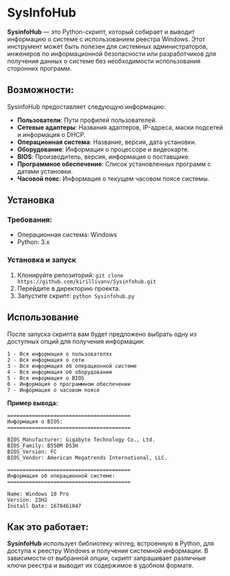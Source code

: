 # SysInfoHub
**SysinfoHub** — это Python-скрипт, который собирает и выводит информацию о системе с использованием реестра Windows. Этот инструмент может быть полезен для системных администраторов, инженеров по информационной безопасности или разработчиков для получения данных о системе без необходимости использования сторонних программ.

## Возможности:

SysinfoHub предоставляет следующую информацию:

* **Пользователи**: Пути профилей пользователей.
* **Сетевые адаптеры**: Названия адаптеров, IP-адреса, маски подсетей и информация о DHCP.
* **Операционная система**: Название, версия, дата установки.
* **Оборудование**: Информация о процессоре и видеокарте.
* **BIOS**: Производитель, версия, информация о поставщике.
* **Программное обеспечение**: Список установленных программ с датами установки.
* **Часовой пояс**: Информация о текущем часовом поясе системы.

## Установка
### Требования:
* Операционная система: Windows
* Python: 3.x

### Установка и запуск
1. Клонируйте репозиторий: ```git clone https://github.com/kirillivanv/Sysinfohub.git```
2. Перейдите в директорию проекта.
3. Запустите скрипт: ```python Sysinfohub.py```

## Использование
После запуска скрипта вам будет предложено выбрать одну из доступных опций для получения информации:
```
1 - Вся информация о пользователях
2 - Вся информация о сети
3 - Вся информация об операционной системе
4 - Вся информация об оборудовании
5 - Вся информация о BIOS
6 - Информация о программном обеспечении
7 - Информация о часовом поясе
```
**Пример вывода:** 
```
========================================
Информация о BIOS:
========================================

BIOS_Manufacturer: Gigabyte Technology Co., Ltd.
BIOS_Family: B550M DS3H
BIOS_Version: FC
BIOS_Vendor: American Megatrends International, LLC.
```
```
========================================
Информация об операционной системе:
========================================

Name: Windows 10 Pro
Version: 23H2
Install Date: 1678461047
```
## Как это работает:
**SysinfoHub** использует библиотеку winreg, встроенную в Python, для доступа к реестру Windows и получения системной информации. В зависимости от выбранной опции, скрипт запрашивает различные ключи реестра и выводит их содержимое в удобном формате.
